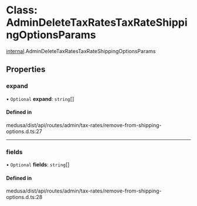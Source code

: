 # Class: AdminDeleteTaxRatesTaxRateShippingOptionsParams

[internal](../modules/internal-25.md).AdminDeleteTaxRatesTaxRateShippingOptionsParams

## Properties

### expand

• `Optional` **expand**: `string`[]

#### Defined in

medusa/dist/api/routes/admin/tax-rates/remove-from-shipping-options.d.ts:27

___

### fields

• `Optional` **fields**: `string`[]

#### Defined in

medusa/dist/api/routes/admin/tax-rates/remove-from-shipping-options.d.ts:28
